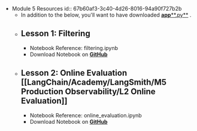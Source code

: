 - Module 5 Resources
  id:: 67b60af3-3c40-4d26-8016-94a90f727b2b
	- In addition to the below, you'll want to have downloaded [**app****.py**](https://github.com/langchain-ai/intro-to-langsmith/blob/main/notebooks/module_5/app.py) [](https://github.com/langchain-ai/intro-to-langsmith/blob/main/notebooks/module_1/utils.py).
	- ## **Lesson 1: Filtering**
		- Notebook Reference: filtering.ipynb
		- Download Notebook on [**GitHub**](https://github.com/langchain-ai/intro-to-langsmith/blob/main/notebooks/module_5/filtering.ipynb)
	- ## **Lesson 2: Online Evaluation** [[LangChain/Academy/LangSmith/M5 Production Observability/L2 Online Evaluation]]
		- Notebook Reference: online_evaluation.ipynb
		- Download Notebook on [**GitHub**](https://github.com/langchain-ai/intro-to-langsmith/blob/main/notebooks/module_5/online_evaluation.ipynb)
